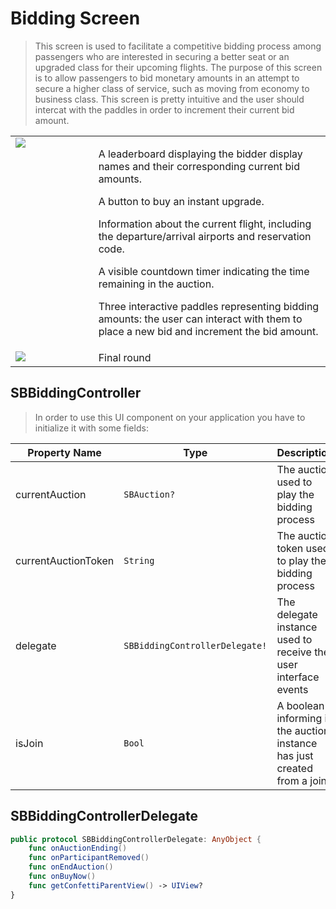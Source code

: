 # Bidding Screen

> This screen is used to facilitate a competitive bidding process among passengers who are interested in securing a better seat or an upgraded class for their upcoming flights. The purpose of this screen is to allow passengers to bid monetary amounts in an attempt to secure a higher class of service, such as moving from economy to business class. This screen is pretty intuitive and the user should intercat with the paddles in order to increment their current bid amount.

<table width="100%" style="border-collapse: collapse; border: none;">
    <tr valign="top">
        <td width="25%">
            <img src="ui/images/bidding.png"/>
        </td>
        <td width="70%">
            <p>A leaderboard displaying the bidder display names and their corresponding current bid amounts.</p>
            <p>A button to buy an instant upgrade.</p>
            <p>Information about the current flight, including the departure/arrival airports and reservation code.</p>
            <p>A visible countdown timer indicating the time remaining in the auction.</p>
            <p>Three interactive paddles representing bidding amounts: the user can interact with them to place a new bid and increment the bid amount.</p>
        </td>
    </tr>
    <tr valign="top">
        <td width="25%">
            <img src="ui/images/bidding-2.png"/>
        </td>
        <td width="70%">
            Final round
        </td>
    </tr>
</table>

## SBBiddingController

> In order to use this UI component on your application you have to initialize it with some fields:

| **Property Name**   | **Type**                        | **Description**                                                          |
|---------------------|---------------------------------|--------------------------------------------------------------------------|
| currentAuction      | `SBAuction?`                    | The auction used to play the bidding process                             |
| currentAuctionToken | `String`                        | The auction token used to play the bidding process                       |
| delegate            | `SBBiddingControllerDelegate!`  | The delegate instance used to receive the user interface events          |
| isJoin              | `Bool`                          | A boolean informing if the auction instance has just created from a join |

## SBBiddingControllerDelegate

```swift
public protocol SBBiddingControllerDelegate: AnyObject {
    func onAuctionEnding()
    func onParticipantRemoved()
    func onEndAuction()
    func onBuyNow()
    func getConfettiParentView() -> UIView?
}
```

